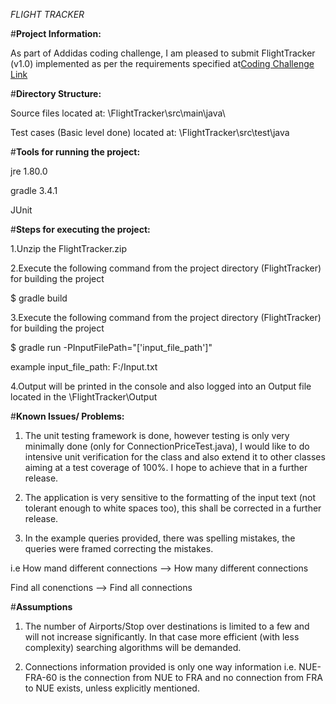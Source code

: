 *FLIGHT TRACKER*

#**Project Information:**

As part of Addidas coding challenge, I am pleased to submit FlightTracker (v1.0) implemented as per the requirements specified at[Coding Challenge Link](https://bitbucket.org/adigsd/backend-flitetrakr)

#**Directory Structure:**

Source files located at: \FlightTracker\src\main\java\

Test cases (Basic level done) located at: \FlightTracker\src\test\java

#**Tools for running the project:**

jre 1.80.0

gradle 3.4.1

JUnit


#**Steps for executing the project:**

1.Unzip the FlightTracker.zip

2.Execute the following command from the project directory (FlightTracker) for building the project

$ gradle build
 
3.Execute the following command from the project directory (FlightTracker) for building the project

$ gradle run -PInputFilePath="['input_file_path']"

example input_file_path: F:/Input.txt

4.Output will be printed in the console and also logged into an Output file located in the \FlightTracker\Output

#**Known Issues/ Problems:**

1. The unit testing framework is done, however testing is only very minimally done (only for ConnectionPriceTest.java), I would like to do intensive unit verification for the class and also extend it to other classes aiming at a test coverage of 100%. I hope to achieve that in a further release.

2. The application is very sensitive to the formatting of the input text (not tolerant enough to white spaces too), this shall be corrected in a further release.

3. In the example queries provided, there was spelling mistakes, the queries were framed correcting the mistakes. 

i.e How mand different connections --> How many different connections

Find all conenctions --> Find all connections

#**Assumptions**

1. The number of Airports/Stop over destinations is limited to a few and will not increase significantly. In that case more efficient (with less complexity) searching algorithms will be demanded.

2. Connections information provided is only one way information i.e. NUE-FRA-60 is the connection from NUE to FRA and no connection from FRA to NUE exists, unless explicitly mentioned.
